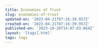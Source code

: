 ```yaml
---
title: Economies of Trust
slug: economies-of-trust
updated-on: '2023-04-21T07:16:39.957Z'
created-on: '2023-04-21T07:16:39.957Z'
published-on: '2023-10-20T14:07:03.064Z'
layout: '[tags].html'
tags: tags
---
```



